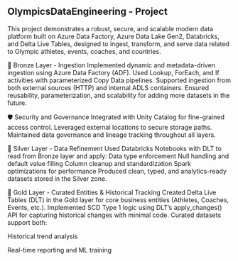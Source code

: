 ## OlympicsDataEngineering - Project
This project demonstrates a robust, secure, and scalable modern data platform built on Azure Data Factory, Azure Data Lake Gen2, Databricks, and Delta Live Tables, designed to ingest, transform, and serve data related to Olympic athletes, events, coaches, and countries.

🔄 Bronze Layer - Ingestion
Implemented dynamic and metadata-driven ingestion using Azure Data Factory (ADF).
Used Lookup, ForEach, and If activities with parameterized Copy Data pipelines.
Supported ingestion from both external sources (HTTP) and internal ADLS containers.
Ensured reusability, parameterization, and scalability for adding more datasets in the future.

🛡️ Security and Governance
Integrated with Unity Catalog for fine-grained access control.
Leveraged external locations to secure storage paths.
Maintained data governance and lineage tracking throughout all layers.

🧼 Silver Layer - Data Refinement
Used Databricks Notebooks with DLT to read from Bronze layer and apply:
Data type enforcement
Null handling and default value filling
Column cleanup and standardization
Spark optimizations for performance
Produced clean, typed, and analytics-ready datasets stored in the Silver zone.

🧠 Gold Layer - Curated Entities & Historical Tracking
Created Delta Live Tables (DLT) in the Gold layer for core business entities (Athletes, Coaches, Events, etc.).
Implemented SCD Type 1 logic using DLT’s apply_changes() API for capturing historical changes with minimal code.
Curated datasets support both:

Historical trend analysis

Real-time reporting and ML training
